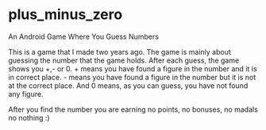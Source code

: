 # plus_minus_zero
An Android Game Where You Guess Numbers

This is a game that I made two years ago.
The game is mainly about guessing the number that the game holds.
After each guess, the game shows you +,- or 0. + means you have found a figure in the number and it is in correct place.
\- means you have found a figure in the number but it is not at the correct place.
And 0 means, as you can guess, you have not found any figure.

After you find the number you are earning no points, no bonuses, no madals no nothing :)


